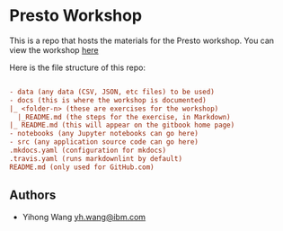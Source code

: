 # Presto Workshop

This is a repo that hosts the materials for the Presto workshop. You can view the workshop
[here](https://ibm.github.io/presto-101-lab/)

Here is the file structure of this repo:
```ini

- data (any data (CSV, JSON, etc files) to be used)
- docs (this is where the workshop is documented)
|_ <folder-n> (these are exercises for the workshop)
  |_README.md (the steps for the exercise, in Markdown)
|_ README.md (this will appear on the gitbook home page)
- notebooks (any Jupyter notebooks can go here)
- src (any application source code can go here)
.mkdocs.yaml (configuration for mkdocs)
.travis.yaml (runs markdownlint by default)
README.md (only used for GitHub.com)
```

## Authors
- Yihong Wang yh.wang@ibm.com

